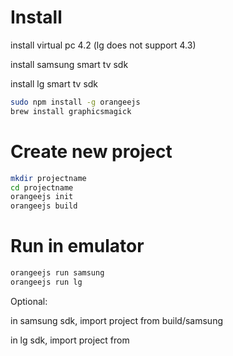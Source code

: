 Install
====
install virtual pc 4.2 (lg does not support 4.3)

install samsung smart tv sdk

install lg smart tv sdk

```bash
sudo npm install -g orangeejs
brew install graphicsmagick
```

Create new project
====

```bash
mkdir projectname
cd projectname
orangeejs init 
orangeejs build
```

Run in emulator
====

```bash
orangeejs run samsung
orangeejs run lg
```

Optional:

in samsung sdk, import project from build/samsung 

in lg sdk, import project from 




